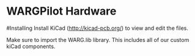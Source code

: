 # WARGPilot Hardware

#Installing
Install KiCad (http://kicad-pcb.org/) to view and edit the files.

Make sure to import the WARG.lib library. This includes all of our custom kiCad components.
